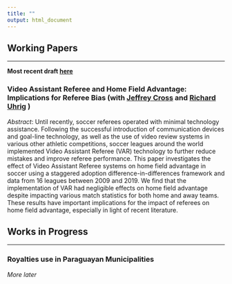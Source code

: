 ```yaml
---
title: ""
output: html_document
---
```




## Working Papers
***
**Most recent draft [here](https://papers.ssrn.com/sol3/papers.cfm?abstract_id=4295203)**

### Video Assistant Referee and Home Field Advantage: Implications for Referee Bias (with [Jeffrey Cross](https://sites.google.com/view/jeffreycross/home) and [Richard Uhrig](https://sites.google.com/view/richarduhrig) )


*Abstract*: Until recently, soccer referees operated with minimal technology assistance. Following the successful introduction of communication devices and goal-line technology, as well as the use of video review systems in various other athletic competitions, soccer leagues around the world implemented Video Assistant Referee (VAR) technology to further reduce mistakes and improve referee performance. This paper investigates the effect of Video Assistant Referee systems on home field advantage in soccer using a staggered adoption difference-in-differences framework and data from 16 leagues between 2009 and 2019. We find that the implementation of VAR had negligible effects on home field advantage despite impacting various match statistics for both home and away teams. These results have important implications for the impact of referees on home field advantage, especially in light of recent literature.


## Works in Progress
***
### Royalties use in Paraguayan Municipalities

*More later*

